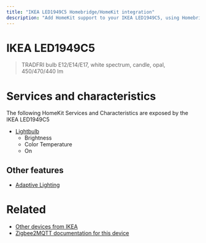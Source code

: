 ```yaml
---
title: "IKEA LED1949C5 Homebridge/HomeKit integration"
description: "Add HomeKit support to your IKEA LED1949C5, using Homebridge, Zigbee2MQTT and homebridge-z2m."
---
```

<!---
This file has been GENERATED using src/docgen/docgen.ts
DO NOT EDIT THIS FILE MANUALLY!
-->
# IKEA LED1949C5
> TRADFRI bulb E12/E14/E17, white spectrum, candle, opal, 450/470/440 lm


# Services and characteristics
The following HomeKit Services and Characteristics are exposed by
the IKEA LED1949C5

* [Lightbulb](../../light.md)
  * Brightness
  * Color Temperature
  * On

## Other features
* [Adaptive Lighting](../../light.md)

# Related
* [Other devices from IKEA](../index.md#ikea)
* [Zigbee2MQTT documentation for this device](https://www.zigbee2mqtt.io/devices/LED1949C5.html)